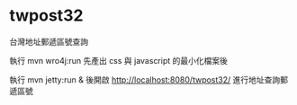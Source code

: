 # twpost32
台灣地址郵遞區號查詢

執行 mvn wro4j:run 先產出 css 與 javascript 的最小化檔案後

執行 mvn jetty:run & 後開啟 [http://localhost:8080/twpost32/](http://localhost:8080/twpost32/) 進行地址查詢郵遞區號